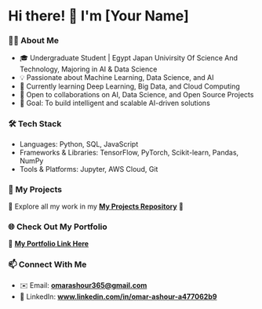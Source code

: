 

# **Hi there! 👋 I'm [Your Name]**  

### **👨‍💻 About Me**  
- 🎓 Undergraduate Student | Egypt Japan Univirsity Of Science And Technology, Majoring in AI & Data Science
- 💡 Passionate about Machine Learning, Data Science, and AI
- 🚀 Currently learning Deep Learning, Big Data, and Cloud Computing
- 👯 Open to collaborations on AI, Data Science, and Open Source Projects
- 🎯 Goal: To build intelligent and scalable AI-driven solutions

### **🛠️ Tech Stack**  
- Languages: Python, SQL, JavaScript
- Frameworks & Libraries: TensorFlow, PyTorch, Scikit-learn, Pandas, NumPy
- Tools & Platforms: Jupyter, AWS Cloud, Git 

### **📂 My Projects**  
🔹 Explore all my work in my **[My Projects Repository](https://github.com/omarashour04/My_Projects)** 🚀  

### **🌐 Check Out My Portfolio**  
🚀 **[My Portfolio Link Here](https://sites.google.com/view/omarashour/projects/arabic-letters-classification)**  

### **📫 Connect With Me**  
- ✉️ Email: **omarashour365@gmail.com**  
- 💼 LinkedIn: **www.linkedin.com/in/omar-ashour-a477062b9**  

